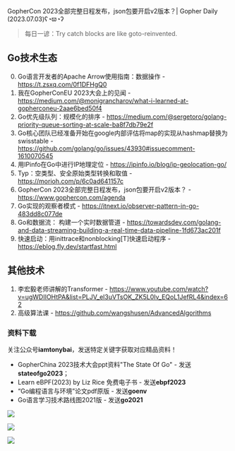 GopherCon 2023全部完整日程发布，json包要开启v2版本？| Gopher Daily (2023.07.03)ʕ◔ϖ◔ʔ

>每日一谚：Try catch blocks are like goto-reinvented.

## Go技术生态

0. Go语言开发者的Apache Arrow使用指南：数据操作 - https://t.zsxq.com/0f1DFHgQ0
1. 我在GopherConEU 2023大会上的见闻 - https://medium.com/@monigrancharov/what-i-learned-at-gopherconeu-2aae6bed50f4
2. Go优先级队列：规模化的排序 - https://medium.com/@sergetoro/golang-priority-queue-sorting-at-scale-ba8f7db79e2f
3. Go核心团队已经准备开始在google内部评估将map的实现从hashmap替换为swisstable - https://github.com/golang/go/issues/43930#issuecomment-1610070545
4. 用IPinfo在Go中进行IP地理定位 - https://ipinfo.io/blog/ip-geolocation-go/
5. Typ：空类型、安全原始类型转换和取值 - https://morioh.com/p/6c0ad641157c
6. GopherCon 2023全部完整日程发布，json包要开启v2版本？ - https://www.gophercon.com/agenda
7. Go实现的观察者模式 - https://itnext.io/observer-pattern-in-go-483dd8c077de
8. Go和数据流： 构建一个实时数据管道 - https://towardsdev.com/golang-and-data-streaming-building-a-real-time-data-pipeline-1fd673ac201f
9. 快速启动：用inittrace和nonblocking[T]快速启动程序 - https://eblog.fly.dev/startfast.html

## 其他技术

1. 李宏毅老师讲解的Transformer - https://www.youtube.com/watch?v=ugWDIIOHtPA&list=PLJV_el3uVTsOK_ZK5L0Iv_EQoL1JefRL4&index=62
2. 高级算法课 - https://github.com/wangshusen/AdvancedAlgorithms

### 资料下载

关注公众号**iamtonybai**，发送特定关键字获取对应精品资料！

* GopherChina 2023技术大会ppt资料"The State Of Go" - 发送**stateofgo2023**；
* Learn eBPF(2023) by Liz Rice 免费电子书 - 发送**ebpf2023**
* “Go编程语言与环境”论文pdf原版 - 发送**goenv**
* Go语言学习技术路线图2021版 - 发送**go2021**

![](https://mmbiz.qpic.cn/mmbiz_png/cH6WzfQ94mb54jsFJZ3Knmz8obUsf3PBShthmdSw5E01TcYmUReGkj0BWpxHak1HlnlzHvLmKax53YSGr7aNlA/0?wx_fmt=png)

![](https://mmbiz.qpic.cn/mmbiz_png/cH6WzfQ94mZsOgPXTXZgWiaE03ib9r9WFJXC6xJCA5Y6VSesOZqlGxYfODibvR7UPGxiaM7SZZNQZkRtggPXEfBdwQ/0?wx_fmt=png)

![](https://mmbiz.qpic.cn/mmbiz_png/cH6WzfQ94mb54jsFJZ3Knmz8obUsf3PBrSoqeMvoWCticN2cpU64fJ0FYQdXJhP7ia7WRh8628uOAsQYeE2NibRRw/0?wx_fmt=png)

